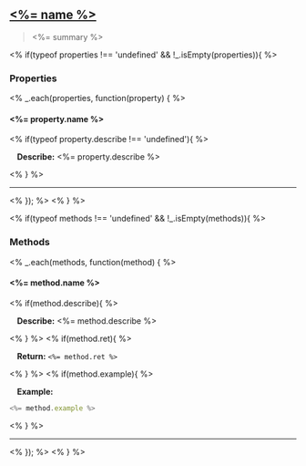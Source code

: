 ## <a href="#<%= name %>" name="<%= name %>"><%= name %></a>
> <%= summary %>

<% if(typeof properties !== 'undefined' && !_.isEmpty(properties)){ %>
### Properties
<% _.each(properties, function(property) { %>
#### <%= property.name %>
<% if(typeof property.describe !== 'undefined'){ %><p> <b>&nbsp;&nbsp;&nbsp;&nbsp;Describe:</b> <%= property.describe %></p><% } %>
<hr>
<% }); %>
<% } %>

<% if(typeof methods !== 'undefined' && !_.isEmpty(methods)){ %>
### Methods
<% _.each(methods, function(method) { %>
#### <%= method.name %>
<% if(method.describe){ %><p> <b>&nbsp;&nbsp;&nbsp;&nbsp;Describe:</b> <%= method.describe %></p><% } %>
<% if(method.ret){ %><p> <b>&nbsp;&nbsp;&nbsp;&nbsp;Return:</b> <code><%= method.ret %></code></p><% } %>
<% if(method.example){ %><p> <b>&nbsp;&nbsp;&nbsp;&nbsp;Example:</b></p>
```js
<%= method.example %>
```
<% } %>
<hr>
<% }); %>
<% } %>


